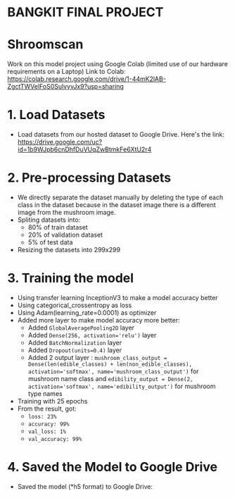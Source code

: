 # BANGKIT FINAL PROJECT
# Shroomscan
Work on this model project using Google Colab (limited use of our hardware requirements on a Laptop)
Link to Colab:
https://colab.research.google.com/drive/1-44mK2lAB-ZgctTWVelFoS0SulvyvJx9?usp=sharing
# 1. Load Datasets
   - Load datasets from our hosted dataset to Google Drive. 
     Here's the link:
     https://drive.google.com/uc?id=1b9WJpb6cnDhfDuVUqZwBtmkFe6XtU2r4
# 2. Pre-processing Datasets
   - We directly separate the dataset manually by deleting the type of each class in the dataset because in the dataset image there is a different image from the mushroom image.
   - Spliting datasets into:
     - 80% of train dataset
     - 20% of validation dataset
     - 5% of test data
   - Resizing the datasets into 299x299
# 3. Training the model
   - Using transfer learning InceptionV3 to make a model accuracy better
   - Using categorical_crossentropy as loss
   - Using Adam(learning_rate=0.0001) as optimizer
   - Added more layer to make model accuracy more better:
      - Added `GlobalAveragePooling2D` layer
      - Added `Dense(256, activation='relu')` layer
      - Added `BatchNormalization` layer
      - Added `Dropout(units=0.4)` layer
      - Added 2 output layer :
        `mushroom_class_output = Dense(len(edible_classes) + len(non_edible_classes), activation='softmax', name='mushroom_class_output')` for mushroom name class and `edibility_output = Dense(2, activation='softmax', name='edibility_output')` for mushroom type names
   - Training with 25 epochs
   - From the result, got:
       - `loss: 23%`
       - `accuracy: 99%`
       - `val_loss: 1%`
       - `val_accuracy: 99%`
# 4. Saved the Model to Google Drive
   - Saved the model (*h5 format) to Google Drive:
     
